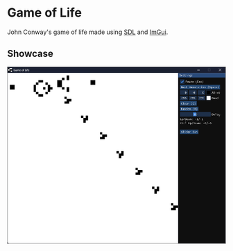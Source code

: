 # Game of Life
John Conway's game of life made using [SDL](https://github.com/libsdl-org/SDL) and [ImGui](https://github.com/ocornut/imgui).

## Showcase
![Screenshot](showcase/showcase.png)